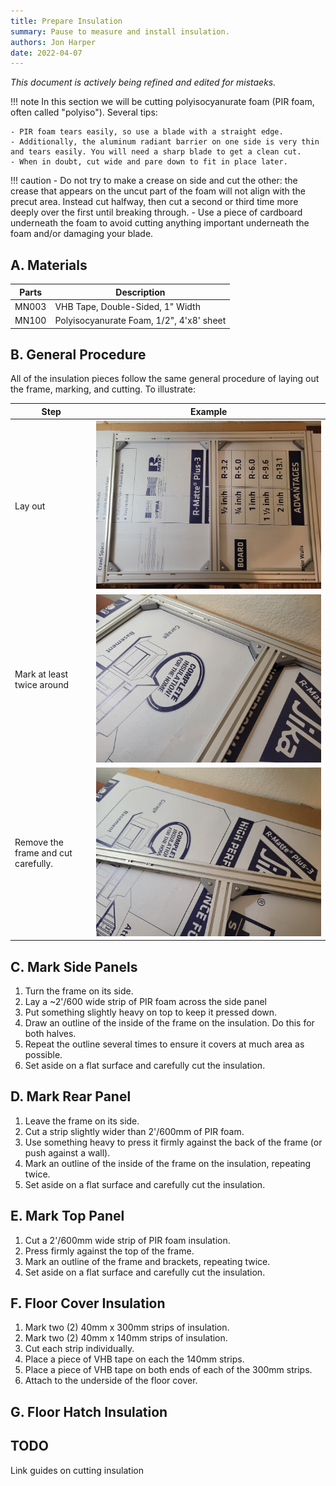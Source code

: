 ```yaml
---
title: Prepare Insulation
summary: Pause to measure and install insulation.
authors: Jon Harper
date: 2022-04-07
---
```


*This document is actively being refined and edited for mistaeks.*

!!! note
    In this section we will be cutting polyisocyanurate foam (PIR foam, often called "polyiso"). Several tips:

    - PIR foam tears easily, so use a blade with a straight edge.
    - Additionally, the aluminum radiant barrier on one side is very thin and tears easily. You will need a sharp blade to get a clean cut.
    - When in doubt, cut wide and pare down to fit in place later.
    
!!! caution
    - Do not try to make a crease on side and cut the other: the crease that appears on the uncut part of the foam will not align with the precut area. Instead cut halfway, then cut a second or third time more deeply over the first until breaking through.
    - Use a piece of cardboard underneath the foam to avoid cutting anything important underneath the foam and/or damaging your blade.

## A. Materials

| Parts | Description                              |
|-------|------------------------------------------|
| MN003 | VHB Tape, Double-Sided, 1" Width         |
| MN100 | Polyisocyanurate Foam, 1/2", 4'x8' sheet |

## B. General Procedure

All of the insulation pieces follow the same general procedure of laying out the frame, marking, and cutting. To illustrate:

| Step | Example |
|------|---------|
| Lay out | [![lay out the insulation](../../img/insulation_side/step1.jpg)](../../img/insulation_side/step1.jpg) |
| Mark at least twice around | [![lay out the insulation](../../img/insulation_side/step2.jpg)](../../img/insulation_side/step2.jpg) |
| Remove the frame and cut carefully. | [![lay out the insulation](../../img/insulation_side/step3.jpg)](../../img/insulation_side/step3.jpg) |

## C. Mark Side Panels

1. Turn the frame on its side.
2. Lay a ~2'/600 wide strip of PIR foam across the side panel
3. Put something slightly heavy on top to keep it pressed down.
4. Draw an outline of the inside of the frame on the insulation. Do this for both halves.
5. Repeat the outline several times to ensure it covers at much area as possible.
6. Set aside on a flat surface and carefully cut the insulation.

## D. Mark Rear Panel

1. Leave the frame on its side.
2. Cut a strip slightly wider than 2'/600mm of PIR foam.
3. Use something heavy to press it firmly against the back of the frame (or push against a wall).
4. Mark an outline of the inside of the frame on the insulation, repeating twice.
5. Set aside on a flat surface and carefully cut the insulation.

## E. Mark Top Panel

1. Cut a 2'/600mm wide strip of PIR foam insulation.
2. Press firmly against the top of the frame.
3. Mark an outline of the frame and brackets, repeating twice.
4. Set aside on a flat surface and carefully cut the insulation.

## F. Floor Cover Insulation

1. Mark two (2) 40mm x 300mm strips of insulation.
2. Mark two (2) 40mm x 140mm strips of insulation.
3. Cut each strip individually.
5. Place a piece of VHB tape on each the 140mm strips.
6. Place a piece of VHB tape on both ends of each of the 300mm strips.
7. Attach to the underside of the floor cover.

## G. Floor Hatch Insulation


## TODO

Link guides on cutting insulation